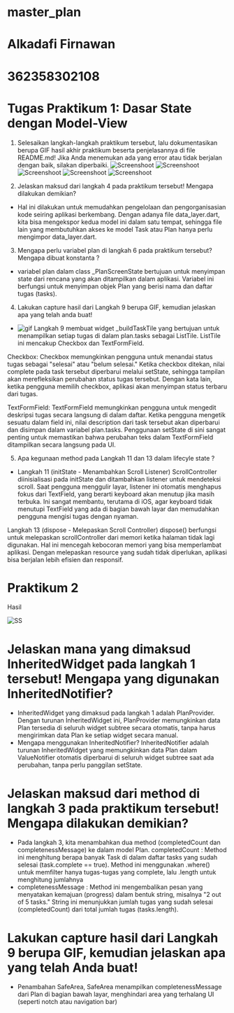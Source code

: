 # master_plan

# Alkadafi Firnawan
# 362358302108

# Tugas Praktikum 1: Dasar State dengan Model-View

1. Selesaikan langkah-langkah praktikum tersebut, lalu dokumentasikan berupa GIF hasil 
akhir praktikum beserta penjelasannya di file README.md! Jika Anda menemukan ada 
yang error atau tidak berjalan dengan baik, silakan diperbaiki. 
![Screenshoot](assets/master.png)
![Screenshoot](assets/master1.png)
![Screenshoot](assets/master2.png)
![Screenshoot](assets/master3.png)
![Screenshoot](assets/master4.png)

2. Jelaskan maksud dari langkah 4 pada praktikum tersebut! Mengapa dilakukan demikian? 
- Hal ini dilakukan untuk memudahkan pengelolaan dan pengorganisasian kode seiring aplikasi berkembang. Dengan adanya file data_layer.dart, kita bisa mengekspor kedua model ini dalam satu tempat, sehingga file lain yang membutuhkan akses ke model Task atau Plan hanya perlu mengimpor data_layer.dart.

3. Mengapa perlu variabel plan di langkah 6 pada praktikum tersebut? Mengapa dibuat konstanta ? 
- variabel plan dalam class _PlanScreenState bertujuan untuk menyimpan state dari rencana yang akan ditampilkan dalam aplikasi. Variabel ini berfungsi untuk menyimpan objek Plan yang berisi nama dan daftar tugas (tasks).

4. Lakukan capture hasil dari Langkah 9 berupa GIF, kemudian jelaskan apa yang telah anda buat! 
- ![gif](assets/merged.gif)
Langkah 9 membuat widget _buildTaskTile yang bertujuan untuk menampilkan setiap tugas di dalam plan.tasks sebagai ListTile. ListTile ini mencakup Checkbox dan TextFormField.

Checkbox: Checkbox memungkinkan pengguna untuk menandai status tugas sebagai "selesai" atau "belum selesai." Ketika checkbox ditekan, nilai complete pada task tersebut diperbarui melalui setState, sehingga tampilan akan merefleksikan perubahan status tugas tersebut. Dengan kata lain, ketika pengguna memilih checkbox, aplikasi akan menyimpan status terbaru dari tugas.

TextFormField: TextFormField memungkinkan pengguna untuk mengedit deskripsi tugas secara langsung di dalam daftar. Ketika pengguna mengetik sesuatu dalam field ini, nilai description dari task tersebut akan diperbarui dan disimpan dalam variabel plan.tasks. Penggunaan setState di sini sangat penting untuk memastikan bahwa perubahan teks dalam TextFormField ditampilkan secara langsung pada UI.

5. Apa kegunaan method pada Langkah 11 dan 13 dalam lifecyle state ? 
- Langkah 11 (initState - Menambahkan Scroll Listener)
ScrollController diinisialisasi pada initState dan ditambahkan listener untuk mendeteksi scroll. Saat pengguna menggulir layar, listener ini otomatis menghapus fokus dari TextField, yang berarti keyboard akan menutup jika masih terbuka. Ini sangat membantu, terutama di iOS, agar keyboard tidak menutupi TextField yang ada di bagian bawah layar dan memudahkan pengguna mengisi tugas dengan nyaman.

Langkah 13 (dispose - Melepaskan Scroll Controller)
dispose() berfungsi untuk melepaskan scrollController dari memori ketika halaman tidak lagi digunakan. Hal ini mencegah kebocoran memori yang bisa memperlambat aplikasi. Dengan melepaskan resource yang sudah tidak diperlukan, aplikasi bisa berjalan lebih efisien dan responsif.

# Praktikum 2

Hasil

![SS](assets/prak2.png)

# Jelaskan mana yang dimaksud InheritedWidget pada langkah 1 tersebut! Mengapa yang digunakan InheritedNotifier?
- InheritedWidget yang dimaksud pada langkah 1 adalah PlanProvider. Dengan turunan InheritedWidget ini, PlanProvider memungkinkan data Plan tersedia di seluruh widget subtree secara otomatis, tanpa harus mengirimkan data Plan ke setiap widget secara manual.
- Mengapa menggunakan InheritedNotifier?
InheritedNotifier adalah turunan InheritedWidget yang memungkinkan data Plan dalam ValueNotifier otomatis diperbarui di seluruh widget subtree saat ada perubahan, tanpa perlu panggilan setState.

# Jelaskan maksud dari method di langkah 3 pada praktikum tersebut! Mengapa dilakukan demikian?
- Pada langkah 3, kita menambahkan dua method (completedCount dan completenessMessage) ke dalam model Plan.
completedCount : Method ini menghitung berapa banyak Task di dalam daftar tasks yang sudah selesai (task.complete == true). Method ini menggunakan .where() untuk memfilter hanya tugas-tugas yang complete, lalu .length untuk menghitung jumlahnya
- completenessMessage : Method ini mengembalikan pesan yang menyatakan kemajuan (progress) dalam bentuk string, misalnya "2 out of 5 tasks." String ini menunjukkan jumlah tugas yang sudah selesai (completedCount) dari total jumlah tugas (tasks.length).

# Lakukan capture hasil dari Langkah 9 berupa GIF, kemudian jelaskan apa yang telah Anda buat!
- Penambahan SafeArea, SafeArea menampilkan completenessMessage dari Plan di bagian bawah layar, menghindari area yang terhalang UI (seperti notch atau navigation bar)







